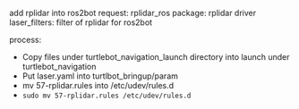 add rplidar into ros2bot
request:
  rplidar_ros package: rplidar driver
  laser_filters: filter of rplidar for ros2bot

process:

 * Copy files under turtlebot_navigation_launch directory into launch under turtlebot_navigation
 * Put laser.yaml into turtlbot_bringup/param
 * mv 57-rplidar.rules into /etc/udev/rules.d
  * `sudo mv 57-rplidar.rules /etc/udev/rules.d`

